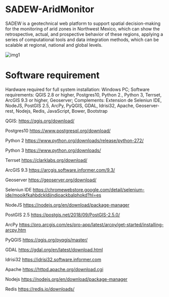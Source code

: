 # SADEW-AridMonitor
SADEW is a geotechnical web platform to support spatial decision-making for the monitoring of arid zones in Northwest Mexico, which can show the retrospective, actual, and prospective behavior of these regions, applying a series of computational tools and data integration methods, which can be scalable at regional, national and global levels.

![img1](https://github.com/user-attachments/assets/0e36d294-e8ca-4669-8aae-443f1a03f224)

# Software requirement

Hardware required for full system installation: Windows PC; Software requirements: QGIS 2.8 or higher, Postgres10, Python 2., Python 3, Terrset, ArcGIS 9.3 or higher, Geoserver; Complements: Extension de Seleniun IDE, NodeJS,  PostGIS 2.5, ArcPy, PyQGIS, GDAL, Idrisi32, Apache, Geoserver-rest, Nodejs, Redis, JavaScript, Bower, Bootstrap

QGIS:
https://qgis.org/download/

Postgres10
https://www.postgresql.org/download/

Python 2
https://www.python.org/downloads/release/python-272/

Python 3
https://www.python.org/downloads/

Terrset
https://clarklabs.org/download/

ArcGIS 9.3
https://arcgis.software.informer.com/9.3/

Geoserver
https://geoserver.org/download/

Seleniun IDE
https://chromewebstore.google.com/detail/selenium-ide/mooikfkahbdckldjjndioackbalphokd?hl=es

NodeJS
https://nodejs.org/en/download/package-manager

PostGIS 2.5
https://postgis.net/2018/09/PostGIS-2.5.0/

ArcPy
https://pro.arcgis.com/es/pro-app/latest/arcpy/get-started/installing-arcpy.htm

PyQGIS
https://qgis.org/pyqgis/master/

GDAL
https://gdal.org/en/latest/download.html

Idrisi32
https://idrisi32.software.informer.com

Apache
https://httpd.apache.org/download.cgi

Nodejs
https://nodejs.org/en/download/package-manager

Redis
https://redis.io/downloads/
